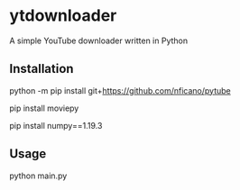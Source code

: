 # ytdownloader
A simple YouTube downloader written in Python

## Installation

python -m pip install git+https://github.com/nficano/pytube

pip install moviepy

pip install numpy==1.19.3

## Usage

python main.py
